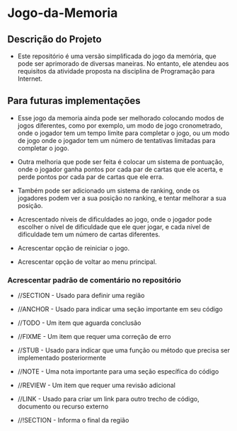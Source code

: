# Jogo-da-Memoria

## Descrição do Projeto

* Este repositório é uma versão simplificada do jogo da memória, que pode ser aprimorado de diversas maneiras. No entanto, ele atendeu aos requisitos da atividade proposta na disciplina de Programação para Internet.

## Para futuras implementações

* Esse jogo da memoria ainda pode ser melhorado colocando modos de jogos diferentes, como por exemplo, um modo de jogo cronometrado, onde o jogador tem um tempo limite para completar o jogo, ou um modo de jogo onde o jogador tem um número de tentativas limitadas para completar o jogo.

* Outra melhoria que pode ser feita é colocar um sistema de pontuação, onde o jogador ganha pontos por cada par de cartas que ele acerta, e perde pontos por cada par de cartas que ele erra.

* Também pode ser adicionado um sistema de ranking, onde os jogadores podem ver a sua posição no ranking, e tentar melhorar a sua posição.

* Acrescentado niveis de dificuldades ao jogo, onde o jogador pode escolher o nível de dificuldade que ele quer jogar, e cada nível de dificuldade tem um número de cartas diferentes.

* Acrescentar opção de reiniciar o jogo.

* Acrescentar opção de voltar ao menu principal.


### Acrescentar padrão de comentário no repositório

* //SECTION - Usado para definir uma região

* //ANCHOR - Usado para indicar uma seção importante em seu código

* //TODO - Um item que aguarda conclusão

* //FIXME - Um item que requer uma correção de erro

* //STUB - Usado para indicar que uma função ou método que precisa ser implementado posteriormente

* //NOTE - Uma nota importante para uma seção específica do código

* //REVIEW - Um item que requer uma revisão adicional

* //LINK - Usado para criar um link para outro trecho de código, documento ou recurso externo

* //!SECTION - Informa o final da região